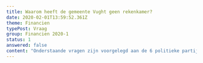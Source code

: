 ```yaml
---
title: Waarom heeft de gemeente Vught geen rekenkamer?
date: 2020-02-01T13:59:52.361Z
theme: Financien
typePost: Vraag
group: Financien 2020-1
status: 1
answered: false
content: "Onderstaande vragen zijn voorgelegd aan de 6 politieke partijen in de gemeenteraad van Vught.\n\nGeachte mevrouw/mijnheer, \n\nOp 25 november stuurden wij onderstaande vragen aan het College van de gemeente Vught. Op 6 januari j.l. ontvingen wij van het college antwoord waarbij zij de 1e vraag alsvolgt beantwoordden:\n\n\n“Een rekenkamer is bij uitstek een instrument van de gemeenteraad en niet van het college. Hiermee kan onafhankelijk onderzoek worden gedaan naar de doelmatigheid, doeltreffendheid en rechtmatigheid van gemeentelijk beleid en uitvoering. De wijze waarop dit instrument wordt ingezet is – binnen de wettelijke kaders – aan de gemeenteraad”.\n\n\nGraag leggen wij hierbij deze vragen voor aan de politieke partijen die vertegenwoordigd zijn in de huidige gemeenteraad.\n\n\n**Inleiding**\n\n\nSinds 2002 heeft elke gemeente een rekenkamer of een rekenkamercommissie. Dit is een verplichting die in de Gemeentewet (art. 81a) is opgenomen.\nDe wetgever heeft de rekenkamer bij gemeenten ingesteld om de doelmatigheid, doeltreffendheid en rechtmatigheid van het gevoerde bestuur te onderzoeken. Doelmatigheid wil zeggen dat de kosten in verhouding moeten zijn met wat je wil bereiken. Met doeltreffendheid wordt bedoeld dat de gemeentelijke inspanningen en uitgaven ook echt een bijdrage leveren aan het doel wat het gemeentebestuur wil bereiken. Rechtmatigheid wil zeggen dat de raad, het college en de ambtelijke organisatie zich houden aan alle geldende wetten, regels en besluiten.\n\n\nKort samengevat, is het gevoerde beleid zinnig, is het zuinig gedaan en is het zorgvuldig uitgevoerd.\n\n\nDe rekenkamer ondersteunt de gemeenteraad bij de kaderstellende en controlerende taak die het heeft. De rapporten van de rekenkamer zijn altijd openbaar. Een rekenkamer draagt bij aan een transparanter en beter functionerend openbaar bestuur en mag als enige binnen de gemeente zowel de raad, het college als ook de ambtelijke organisatie onderzoeken. En zelfs instanties die bijvoorbeeld subsidie ontvangen van de gemeente.\n\n\n**Vraag:** \n\n\n•    Hoe kijkt uw partij aan tegen de rol van de rekenkamer in het openbaar bestuur?\n\n\n•    Deelt zij de mening dat een actieve (dus geen slapende), volwaardige rekenkamer(commissie) de controlerende taak van de gemeenteraad ondersteunt?\n\n\n•    Deelt uw partij de mening dat een actieve, volwaardige rekenkamercommissie bijdraagt aan de kwaliteit, openheid en transparantie van het gemeentelijk bestuur? \n\n\n•    In juni 2015 is door de gemeenteraad van Vught besloten de rekenkamercommissie slapend te maken. Wat was de positie van uw partij en wat waren de overwegingen voor het besluit om de rekenkamercommissie de facto buiten werking te stellen?\n\n\n•    Waarom heeft de gemeenteraad in de gemeentebegroting 2020 het budget voor de rekenkamer(commissie) geschrapt en wat was daarbij de positie van uw partij? De richtlijn voor het budget van een rekenkamer is daarbij 1 euro per inwoner per jaar, wat voor Vught  26.000 euro per jaar zou betekenen en na de samenvoeging met Helvoirt ruim 30.000 euro per jaar. Deze vraag is extra op zijn plaats omdat in april 2019 de ministerraad heeft besloten dat de rekenkamer niet meer slapend kan worden gemaakt.\n\n\n•    Hoe denkt uw partij de grote financiële projecten die thans lopen, met daarbij de risico’s die extra beheersing van financiën eisen, waarbij grote verantwoordelijkheden moeten worden gedragen door gekozen burgers zonder aanwijsbare relevante ervaring, succesvol en transparant te kunnen uitvoeren?\n\n\n**Tenslotte:**\n\n\nDe Vereniging VughtParticipeert zou graag op korte termijn haar leden over uw antwoorden willen informeren. Wij nemen aan dat ook u de noodzaak ziet de inwoners van Vught zo snel mogelijk te informeren. Om die reden zouden wij het op prijs stellen uw antwoorden binnen 3 weken te mogen ontvangen.\n\n\nPS als onderdeel van ons doel om transparantie te bieden, hebben wij deze brief ook op onze website www.vughtparticipeert.nl geplaatst. Uw antwoorden zullen daar ook worden gepubliceerd.\n\nMet vriendelijke groet,\n\nA. Philip M. Helmer \n\nVereniging VughtParticipeert\nMobiel:\t+31 621 888 701\nMail:\tsecretaris@vughtparticipeert.nl\n\nWordt lid van VughtParticipeert en doe mee!"
---
```



